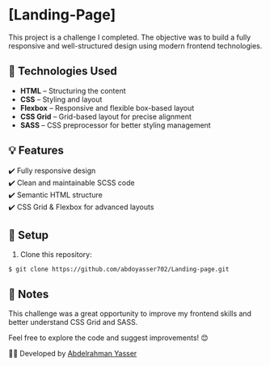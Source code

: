 # [Landing-Page]

This project is a challenge I completed. The objective was to build a fully responsive and well-structured design using modern frontend technologies.

## 🚀 Technologies Used

- **HTML** – Structuring the content  
- **CSS** – Styling and layout  
- **Flexbox** – Responsive and flexible box-based layout  
- **CSS Grid** – Grid-based layout for precise alignment  
- **SASS** – CSS preprocessor for better styling management  



## 💡 Features

✔️ Fully responsive design  
✔️ Clean and maintainable SCSS code  
✔️ Semantic HTML structure  
✔️ CSS Grid & Flexbox for advanced layouts  

## 🔧 Setup

1. Clone this repository:  

```$ git clone https://github.com/abdoyasser702/Landing-page.git```

## 📝 Notes

This challenge was a great opportunity to improve my frontend skills and better understand CSS Grid and SASS.  

Feel free to explore the code and suggest improvements! 😊 

👨‍💻 Developed by [Abdelrahman Yasser](https://github.com/abdoyasser702)

